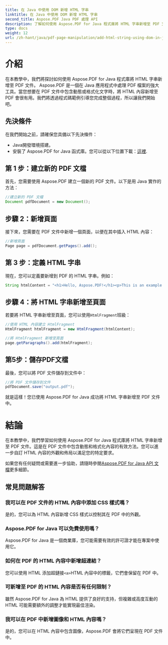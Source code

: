 ```yaml
---
title: 在 Java 中使用 DOM 新增 HTML 字串
linktitle: 在 Java 中使用 DOM 新增 HTML 字串
second_title: Aspose.PDF Java PDF 處理 API
description: 了解如何使用 Aspose.PDF for Java 程式庫將 HTML 字串新增至 PDF 文件。本逐步指南將透過原始程式碼範例向您展示該過程。
type: docs
weight: 12
url: /zh-hant/java/pdf-page-manipulation/add-html-string-using-dom-in-java/
---
```


# 介紹
在本教學中，我們將探討如何使用 Aspose.PDF for Java 程式庫將 HTML 字串新增至 PDF 文件。 Aspose.PDF 是一個在 Java 應用程式中處理 PDF 檔案的強大工具。當您想要在 PDF 文件中包含動態或格式化文字時，將 HTML 內容新增至 PDF 會很有用。我們將透過程式碼範例引導您完成整個過程，所以讓我們開始吧。

## 先決條件
在我們開始之前，請確保您具備以下先決條件：
- Java開發環境搭建。
- 安裝了 Aspose.PDF for Java 函式庫。您可以從以下位置下載：[這裡](https://releases.aspose.com/pdf/java/).

## 第 1 步：建立新的 PDF 文檔
首先，您需要使用 Aspose.PDF 建立一個新的 PDF 文件。以下是用 Java 實作的方法：

```java
//建立新的 PDF 文檔
Document pdfDocument = new Document();
```

## 步驟 2：新增頁面
接下來，您需要在 PDF 文件中新增一個頁面，以便在其中插入 HTML 內容：

```java
//新增頁面
Page page = pdfDocument.getPages().add();
```

## 第 3 步：定義 HTML 字串
現在，您可以定義要新增到 PDF 的 HTML 字串。例如：

```java
String htmlContent = "<h1>Hello, Aspose.PDF!</h1><p>This is an example of adding HTML content to a PDF document.</p>";
```

## 步驟 4：將 HTML 字串新增至頁面
若要將 HTML 字串新增至頁面，您可以使用`HtmlFragment`班級：

```java
//使用 HTML 內容建立 HtmlFragment
HtmlFragment htmlFragment = new HtmlFragment(htmlContent);

//將 HtmlFragment 新增至頁面
page.getParagraphs().add(htmlFragment);
```

## 第5步：儲存PDF文檔
最後，您可以將 PDF 文件儲存到文件中：

```java
//將 PDF 文件儲存到文件
pdfDocument.save("output.pdf");
```

就是這樣！您已使用 Aspose.PDF for Java 成功將 HTML 字串新增至 PDF 文件中。

# 結論
在本教學中，我們學習如何使用 Aspose.PDF for Java 程式庫將 HTML 字串新增至 PDF 文件。這是在 PDF 文件中包含動態和格式化內容的有效方法。您可以進一步自訂 HTML 內容的外觀和佈局以滿足您的特定要求。

如果您有任何疑問或需要進一步協助，請隨時參閱[Aspose.PDF for Java API 文檔](https://reference.aspose.com/pdf/java/)更多細節。

## 常見問題解答

### 我可以在 PDF 文件的 HTML 內容中添加 CSS 樣式嗎？
   是的，您可以為 HTML 內容新增 CSS 樣式以控制其在 PDF 中的外觀。

### Aspose.PDF for Java 可以免費使用嗎？
   Aspose.PDF for Java 是一個商業庫，您可能需要有效的許可證才能在專案中使用它。

### 如何在 PDF 的 HTML 內容中新增超連結？
   您可以使用 HTML 添加超鏈接`<a>`HTML 內容中的標籤，它們會保留在 PDF 中。

### 可新增至 PDF 的 HTML 內容是否有任何限制？
   雖然 Aspose.PDF for Java 為 HTML 提供了良好的支持，但複雜或高度互動的 HTML 可能需要額外的調整才能實現最佳渲染。

### 我可以在 PDF 中新增圖像和 HTML 內容嗎？
   是的，您可以在 HTML 內容中包含圖像，Aspose.PDF 會將它們呈現在 PDF 文件中。